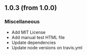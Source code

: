 ## 1.0.3 (from 1.0.0)

### Miscellaneous

- Add MIT License
- Add manual test HTML file
- Update dependencies
- Update node versions on travis.yml
